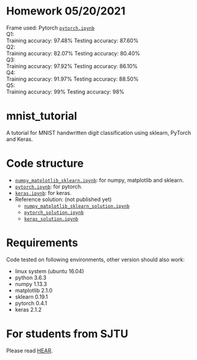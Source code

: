 # Homework 05/20/2021
Frame used: Pytorch [`pytorch.ipynb`](pytorch.ipynb)<br>
Q1:<br>
Training accuracy: 97.48%     Testing accuracy: 87.60%<br>
Q2:<br>
Training accuracy: 82.07%     Testing accuracy: 80.40%<br>
Q3:<br>
Training accuracy: 97.92%     Testing accuracy: 86.10%<br>
Q4:<br>
Training accuracy: 91.97%     Testing accuracy: 88.50%<br>
Q5:<br>
Training accuracy: 99%  Testing accuracy: 98%

# mnist_tutorial
A tutorial for MNIST handwritten digit classification using sklearn, PyTorch and Keras.

# Code structure
* [`numpy_matplotlib_sklearn.ipynb`](numpy_matplotlib_sklearn.ipynb): for numpy, matplotlib and sklearn.
* [`pytorch.ipynb`](pytorch.ipynb): for pytorch.
* [`keras.ipynb`](keras.ipynb): for keras.
* Reference solution: (not published yet)
    * [`numpy_matplotlib_sklearn_solution.ipynb`](numpy_matplotlib_sklearn_solution.ipynb)
    * [`pytorch_solution.ipynb`](pytorch_solution.ipynb)
    * [`keras_solution.ipynb`](keras_solution.ipynb)

# Requirements
Code tested on following environments, other version should also work:
* linux system (ubuntu 16.04) 
* python 3.6.3
* numpy 1.13.3
* matplotlib 2.1.0
* sklearn 0.19.1
* pytorch 0.4.1
* keras 2.1.2

# For students from SJTU
Please read [HEAR](EE369.md).
